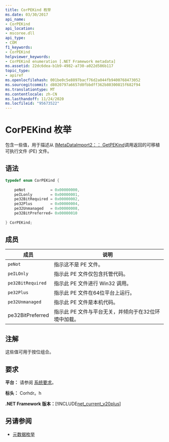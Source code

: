 ```yaml
---
title: CorPEKind 枚举
ms.date: 03/30/2017
api_name:
- CorPEKind
api_location:
- mscoree.dll
api_type:
- COM
f1_keywords:
- CorPEKind
helpviewer_keywords:
- CorPEKind enumeration [.NET Framework metadata]
ms.assetid: 22dc6dea-b1b9-4982-a730-a022d586b117
topic_type:
- apiref
ms.openlocfilehash: 001be0c5e8897bacf76d2a044fb9400768473052
ms.sourcegitcommit: d8020797a6657d0fbbdff362b80300815f682f94
ms.translationtype: MT
ms.contentlocale: zh-CN
ms.lasthandoff: 11/24/2020
ms.locfileid: "95673522"
---
```

# <a name="corpekind-enumeration"></a>CorPEKind 枚举

包含一些值，用于描述从 [IMetaDataImport2：： GetPEKind](imetadataimport2-getpekind-method.md)调用返回的可移植可执行文件 (PE) 文件。  
  
## <a name="syntax"></a>语法  
  
```cpp  
typedef enum CorPEKind {  
  
    peNot           = 0x00000000,  
    peILonly        = 0x00000001,  
    pe32BitRequired = 0x00000002,  
    pe32Plus        = 0x00000004,  
    pe32Unmanaged   = 0x00000008,  
    pe32BitPreferred= 0x00000010  
  
} CorPEKind;  
```  
  
## <a name="members"></a>成员  
  
|成员|说明|  
|------------|-----------------|  
|`peNot`|指示这不是 PE 文件。|  
|`peILOnly`|指示此 PE 文件仅包含托管代码。|  
|`pe32BitRequired`|指示此 PE 文件进行 Win32 调用。|  
|`pe32Plus`|指示此 PE 文件在64位平台上运行。|  
|`pe32Unmanaged`|指示此 PE 文件是本机代码。|  
|pe32BitPreferred|指示此 PE 文件与平台无关，并倾向于在32位环境中加载。|  
  
## <a name="remarks"></a>注解  

 这些值可用于按位组合。  
  
## <a name="requirements"></a>要求  

 **平台：** 请参阅 [系统要求](../../get-started/system-requirements.md)。  
  
 **标头：** Corhdr。h  
  
 **.NET Framework 版本：**[!INCLUDE[net_current_v20plus](../../../../includes/net-current-v20plus-md.md)]  
  
## <a name="see-also"></a>另请参阅

- [元数据枚举](metadata-enumerations.md)
